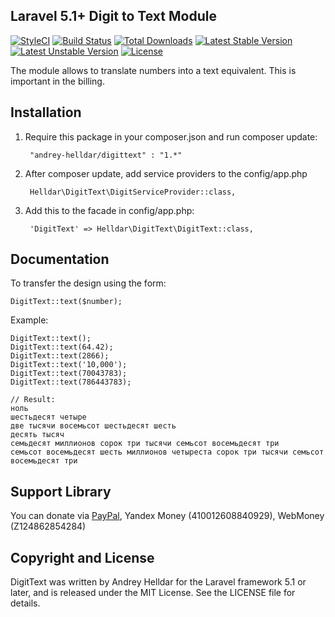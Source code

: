 ## Laravel 5.1+ Digit to Text Module

[![StyleCI](https://styleci.io/repos/45746985/shield)](https://styleci.io/repos/45746985)
[![Build Status](https://travis-ci.org/andrey-helldar/DigitText.svg)](https://travis-ci.org/andrey-helldar/DigitText)
[![Total Downloads](https://poser.pugx.org/andrey-helldar/digittext/downloads)](https://packagist.org/packages/andrey-helldar/digittext)
[![Latest Stable Version](https://poser.pugx.org/andrey-helldar/digittext/v/stable)](https://packagist.org/packages/andrey-helldar/digittext)
[![Latest Unstable Version](https://poser.pugx.org/andrey-helldar/digittext/v/unstable)](https://packagist.org/packages/andrey-helldar/digittext)
[![License](https://poser.pugx.org/andrey-helldar/digittext/license)](https://packagist.org/packages/andrey-helldar/digittext)

The module allows to translate numbers into a text equivalent. This is important in the billing.

## Installation

1. Require this package in your composer.json and run composer update:

		"andrey-helldar/digittext" : "1.*"

2. After composer update, add service providers to the config/app.php

		Helldar\DigitText\DigitServiceProvider::class,

3. Add this to the facade in config/app.php:

		'DigitText' => Helldar\DigitText\DigitText::class,

## Documentation

To transfer the design using the form:

    DigitText::text($number);

Example:

    DigitText::text();
    DigitText::text(64.42);
    DigitText::text(2866);
    DigitText::text('10,000');
    DigitText::text(70043783);
    DigitText::text(786443783);

    // Result:
    ноль
    шестьдесят четыре
    две тысячи восемьсот шестьдесят шесть
    десять тысяч
    семьдесят миллионов сорок три тысячи семьсот восемьдесят три
    семьсот восемьдесят шесть миллионов четыреста сорок три тысячи семьсот восемьдесят три


## Support Library

You can donate via [PayPal](https://www.paypal.com/cgi-bin/webscr?cmd=_s-xclick&hosted_button_id=94B8LCPAPJ5VG), Yandex Money (410012608840929), WebMoney (Z124862854284)

## Copyright and License

DigitText was written by Andrey Helldar for the Laravel framework 5.1 or later, and is released under the MIT License. See the LICENSE file for details.